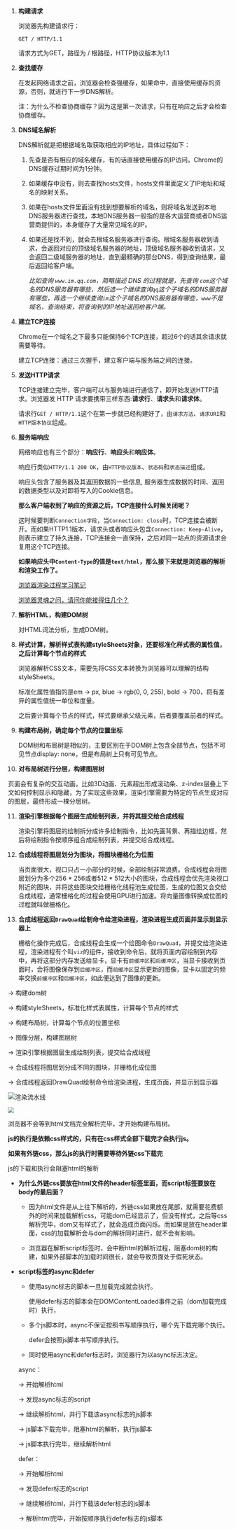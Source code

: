 1. **构建请求**

   浏览器先构建请求行：

   `GET / HTTP/1.1` 

   请求方式为GET，路径为 / 根路径，HTTP协议版本为1.1

2. **查找缓存**

   在发起网络请求之前，浏览器会检查强缓存，如果命中，直接使用缓存的资源，否则，就进行下一步DNS解析。

   注：为什么不检查协商缓存？因为这是第一次请求，只有在响应之后才会检查协商缓存。

3. **DNS域名解析**

   DNS解析就是把根据域名取获取相应的IP地址，具体过程如下：

   1. 先查是否有相应的域名缓存，有的话直接使用缓存的IP访问。Chrome的DNS缓存过期时间为1分钟。

   2. 如果缓存中没有，则去查找hosts文件，hosts文件里面定义了IP地址和域名的映射关系。

   3. 如果在hosts文件里面没有找到想要解析的域名，则将域名发送到本地DNS服务器进行查找，本地DNS服务器一般指的是各大运营商或者DNS运营商提供的，本身缓存了大量常见域名的IP。

   4. 如果还是找不到，就会去根域名服务器进行查询。根域名服务器收到请求，会返回对应的顶级域名服务器的地址，顶级域名服务器收到请求，又会返回二级域服务器的地址，直到最精确的那台DNS，得到查询结果，最后返回给客户端。

      *比如查询 `www.im.qq.com`，简略描述 DNS 的过程就是，先查询 `com`这个域名的DNS服务器有哪些，然后选一个继续查询`qq`这个子域名的DNS服务器有哪些，再选一个继续查询`im`这个子域名的DNS服务器有哪些，`www`不是域名，查询结束，将查询到的IP地址返回给客户端。*

4. **建立TCP连接**

   Chrome在一个域名之下最多只能保持6个TCP连接，超过6个的话其余请求就需要等待。

   建立TCP连接：通过三次握手，建立客户端与服务端之间的连接。

5. **发送HTTP请求**

   TCP连接建立完毕，客户端可以与服务端进行通信了，即开始发送HTTP请求。浏览器发 HTTP 请求要携带三样东西:**请求行**、**请求头**和**请求体**。

   请求行`GET / HTTP/1.1`这个在第一步就已经构建好了，由`请求方法`、`请求URI`和`HTTP版本协议`组成。

6. **服务端响应**

   网络响应也有三个部分：**响应行**、**响应头**和**响应体**。

   响应行类似`HTTP/1.1 200 OK`，由`HTTP协议版本`、`状态码`和`状态描述`组成。

   响应头包含了服务器及其返回数据的一些信息, 服务器生成数据的时间、返回的数据类型以及对即将写入的Cookie信息。
   
   **那么客户端收到了响应的资源之后，TCP连接什么时候关闭呢？**
   
   这时候要判断`Connection字段`，当`Connection: close`时，TCP连接会被断开。而如果HTTP1.1版本，请求头或者响应头包含`Connection: Keep-Alive`，则表示建立了持久连接，TCP连接会一直保持，之后对同一站点的资源请求会复用这个TCP连接。
   
   
   
   **如果响应头中`Content-Type`的值是`text/html`，那么接下来就是浏览器的解析和渲染工作了。**
   
   [浏览器渲染过程学习笔记](https://juejin.im/post/6844904003558440974#heading-1)
   
   [浏览器灵魂之问，请问你能接得住几个？](https://juejin.im/post/6844904021308735502#heading-24)
   
   
   
7. **解析HTML，构建DOM树**

   对HTML词法分析，生成DOM树。

8. **样式计算，解析样式表构建styleSheets对象，还要标准化样式表的属性值，之后计算每个节点的样式**

   浏览器解析CSS文本，需要先将CSS文本转换为浏览器可以理解的结构styleSheets。

   标准化属性值指的是em -> px, blue -> rgb(0, 0, 255), bold -> 700，将有差异的属性值统一单位和度量。

   之后要计算每个节点的样式，样式要继承父级元素，后者要覆盖前者的样式。

9. **构建布局树，确定每个节点的位置坐标**

   DOM树和布局树是相似的，主要区别在于DOM树上包含全部节点，包括不可见节点display: none，但是布局树上只有可见节点。

10. **对布局树进行分层，构建图层树**

   页面会有复杂的交互动画，比如3D动画、元素超出形成滚动条、z-index层叠上下文如何控制显示和隐藏，为了实现这些效果，渲染引擎需要为特定的节点生成对应的图层，最终形成一棵分层树。

11. **渲染引擎根据每个图层生成绘制列表，并将其提交给合成线程**

    渲染引擎将图层的绘制拆分成许多绘制指令，比如先画背景、再描绘边框，然后将绘制指令按顺序组合成绘制列表，并提交给合成线程。

12. **合成线程将图层划分为图块，将图块栅格化为位图**

    当页面很大，视口只占一小部分的时候，全部绘制非常浪费。合成线程会将图层划分为多个256 * 256或者512 * 512大小的图块，合成线程会优先渲染视口附近的图块，并将这些图块交给栅格化线程池生成位图，生成的位图又会交给合成线程，通常栅格化的过程会使用GPU进行加速。将向量图像转换成位图的过程就叫做栅格化。

13. **合成线程返回`DrawQuad`绘制命令给渲染进程，渲染进程生成页面并显示到显示器上**

    栅格化操作完成后，合成线程会生成一个绘图命令`DrawQuad`，并提交给渲染进程，渲染进程有个叫`viz`的组件，接收到命令后，就将页面内容绘制到内存中，再将这部分内存发送给显卡，显卡有`前缓冲区`和`后缓冲区`，当显卡接收到页面时，会将图像保存到`后缓冲区`，而`前缓冲区`显示更新的图像，显卡以固定的频率交换`前缓冲区`和`后缓冲区`，如此便达到了图像的更新。



-> 构建dom树

-> 构建styleSheets，标准化样式表属性，计算每个节点的样式

-> 构建布局树，计算每个节点的位置坐标

-> 图像分层，构建图层树

-> 渲染引擎根据图层生成绘制列表，提交给合成线程

-> 合成线程将图层划分成不同的图块，并栅格化成位图

-> 合成线程返回DrawQuad绘制命令给渲染进程，生成页面，并显示到显示器

![渲染流水线](https://user-gold-cdn.xitu.io/2019/12/15/16f080ba7fa706eb?imageslim)



   <img src="https://user-gold-cdn.xitu.io/2019/11/24/16e9c1fe97d508ac?imageView2/0/w/1280/h/960/format/webp/ignore-error/1" style="zoom:80%;" />

   

   浏览器不会等到html文档完全解析完毕，才开始构建布局树。

**js的执行是依赖css样式的，只有在css样式全部下载完才会执行js。**

**如果有外链css，那么js的执行时需要等待外链css下载完**

js的下载和执行会阻塞html的解析



* **为什么外链css要放在html文件的header标签里面，而script标签要放在body的最后面？**

  * 因为html文件是从上往下解析的，外链css如果放在尾部，就需要花费额外的时间来加载解析css，可能dom已经显示了，但没有样式，之后等css解析完毕，dom又有样式了，就会造成页面闪烁。而如果是放在header里面，css的加载解析会与dom的解析同时进行，就不会有影响。

  * 浏览器在解析script标签时，会中断html的解析过程，阻塞dom树的构建，如果外部脚本的加载时间很长，就会导致页面处于假死状态。

    

* **script标签的async和defer**

  * 使用async标志的脚本一旦加载完成就会执行。

    使用defer标志的脚本会在DOMContentLoaded事件之前（dom加载完成时）执行，

  * 多个js脚本时，async不保证按照书写顺序执行，哪个先下载完哪个执行。

    defer会按照js脚本书写顺序执行。

  * 同时使用async和defer标志时，浏览器行为以async标志决定。

    

  async：

  -> 开始解析html

  -> 发现async标志的script 

  -> 继续解析html，并行下载该async标志的js脚本 

  -> js脚本下载完毕，阻塞html的解析，执行js脚本

  -> js脚本执行完毕，继续解析html

  defer：

  -> 开始解析html

  -> 发现defer标志的script 

  -> 继续解析html，并行下载该defer标志的js脚本 

  -> 解析html完毕，开始按顺序执行defer标志的js脚本